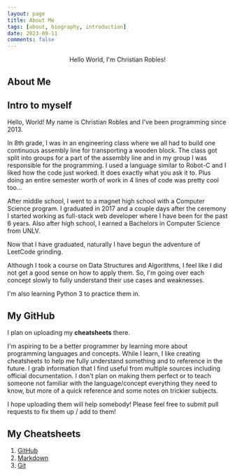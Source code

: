 ```yaml
---
layout: page
title: About Me
tags: [about, biography, introduction]
date: 2023-09-11
comments: false
---
```

    
<center>
<p>Hello World, I'm Christian Robles!</p>
</center>

## About Me

## Intro to myself

Hello, World! My name is Christian Robles and I've been programming since 2013.

In 8th grade, I was in an engineering class where we all had to build one continuous assembly line for transporting a wooden block. The class got split into groups for a part of the assembly line and in my group I was responsible for the programming. I used a language similar to Robot-C and I liked how the code just worked. It does exactly what you ask it to. Plus doing an entire semester worth of work in 4 lines of code was pretty cool too...

After middle school, I went to a magnet high school with a Computer Science program. I graduated in 2017 and a couple days after the ceremony I started working as full-stack web developer where I have been for the past 6 years. Also after high school, I earned a Bachelors in Computer Science from UNLV.

Now that I have graduated, naturally I have begun the adventure of LeetCode grinding.

Although I took a course on Data Structures and Algorithms, I feel like I did not get a good sense on how to apply them. So, I'm going over each concept slowly to fully understand their use cases and weaknesses.

I'm also learning Python 3 to practice them in.

## My GitHub

I plan on uploading my **cheatsheets** there.

I'm aspiring to be a better programmer by learning more about programming languages and concepts. While I learn, I like creating cheatsheets to help me fully understand something and to reference in the future. I grab information that I find useful from multiple sources including official documentation. I don't plan on making them perfect or to teach someone not familiar with the language/concept everything they need to know, but more of a quick reference and some notes on trickier subjects.

I hope uploading them will help somebody! Please feel free to submit pull requests to fix them up / add to them!

## My Cheatsheets

1. [GitHub](https://github.com/chrisrobles/github-cheatsheet)
2. [Markdown](https://github.com/chrisrobles/markdown-cheatsheet)
3. [Git](https://github.com/chrisrobles/git-cheatsheet)
